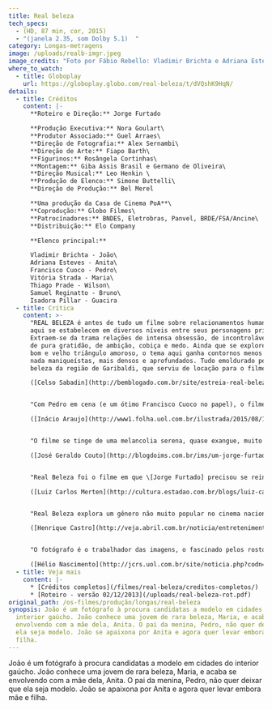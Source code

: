 ```yaml
---
title: Real beleza
tech_specs:
  - (HD, 87 min, cor, 2015)
  - "(janela 2.35, som Dolby 5.1)  "
category: Longas-metragens
image: /uploads/realb-imgr.jpeg
image_credits: "Foto por Fábio Rebello: Vladimir Brichta e Adriana Esteves"
where_to_watch:
  - title: Globoplay
    url: https://globoplay.globo.com/real-beleza/t/dVQshK9HqN/
details:
  - title: Créditos
    content: |-
      **Roteiro e Direção:** Jorge Furtado

      **Produção Executiva:** Nora Goulart\
      **Produtor Associado:** Guel Arraes\
      **Direção de Fotografia:** Alex Sernambi\
      **Direção de Arte:** Fiapo Barth\
      **Figurinos:** Rosângela Cortinhas\
      **Montagem:** Giba Assis Brasil e Germano de Oliveira\
      **Direção Musical:** Leo Henkin \
      **Produção de Elenco:** Simone Buttelli\
      **Direção de Produção:** Bel Merel

      **Uma produção da Casa de Cinema PoA**\
      **Coprodução:** Globo Filmes\
      **Patrocínadores:** BNDES, Eletrobras, Panvel, BRDE/FSA/Ancine\
      **Distribuição:** Elo Company

      **Elenco principal:**

      Vladimir Brichta - João\
      Adriana Esteves - Anita\
      Francisco Cuoco - Pedro\
      Vitória Strada - Maria\
      Thiago Prade - Wilson\
      Samuel Reginatto - Bruno\
      Isadora Pillar - Guacira
  - title: Crítica
    content: >-
      "REAL BELEZA é antes de tudo um filme sobre relacionamentos humanos, que
      aqui se estabelecem em diversos níveis entre seus personagens principais.
      Extraem-se da trama relações de intensa obsessão, de incontrolável desejo,
      de pura gratidão, de ambição, cobiça e medo. Ainda que se explore, sim, o
      bom e velho triângulo amoroso, o tema aqui ganha contornos menos óbvios,
      nada maniqueístas, mais densos e aprofundados. Tudo emoldurado pela real
      beleza da região de Garibaldi, que serviu de locação para o filme."\

      ([Celso Sabadin](http://bemblogado.com.br/site/estreia-real-beleza-novo-filme-de-jorge-furtado-nao-nao-e-uma-comedia/), Planeta Tela, 03/08/2015)


      "Com Pedro em cena (e um ótimo Francisco Cuoco no papel), o filme afirma enfim seu conflito. Não tanto entre o pai e o fotógrafo pelo consentimento, mas entre dois mundos. De um lado estão as letras, as artes clássicas, "o conhecimento", como diz Pedro. De outro, a imagem, a superficialidade, a beleza, como sustenta João. Traço de união entre eles: as fotos de Cartier-Bresson. Conhecimento pela superfície."\

      ([Inácio Araujo](http://www1.folha.uol.com.br/ilustrada/2015/08/1664866-trama-amorosa-sufoca-real-beleza-novo-filme-de-jorge-furtado.shtml), Folha de S.Paulo, 06/08/2015)


      "O filme se tinge de uma melancolia serena, quase exangue, muito distante da vivacidade travessa da filmografia anterior do cineasta, seja no cinema ou na TV, no documentário ou na ficção. Não deixa de ser um gesto de coragem essa virada, esse abandono da chamada 'zona de conforto' de uma obra estabelecida e reconhecida."\

      ([José Geraldo Couto](http://blogdoims.com.br/ims/um-jorge-furtado-europeu), Instituto Moreira Salles, 07/08/2015)


      "Real Beleza foi o filme em que \[Jorge Furtado] precisou se reinventar. Reaprender. Nos anteriores, ele perfeccionou o timing da comédia. Guimarães Rosa dizia que a piada é como o fósforo. Deflagrada, perde o uso. Com seus atores, Jorge aprendeu a dominar o tempo do humor. Mas, e o drama? A cena da refeição é exemplar. As pessoas não falam ao redor da mesa. Secretam o que não conseguem verbalizar. Durante quanto tempo se filma o silêncio?"\

      ([Luiz Carlos Merten](http://cultura.estadao.com.br/blogs/luiz-carlos-merten/e-o-kikito-2/), O Estado de São Paulo, 07/08/2015)


      "Real Beleza explora um gênero não muito popular no cinema nacional, o drama romântico. Vitória Strada, que estreia como atriz, é uma surpresa boa na pele de Maria. E o desenrolar da delicada situação acaba sendo mais surpreendente do que se poderia esperar."\

      ([Henrique Castro](http://veja.abril.com.br/noticia/entretenimento/real-beleza-vai-alem-do-nu-frontal-de-adriana-esteves/), Veja, 08/08/2015)


      "O fotógrafo é o trabalhador das imagens, o fascinado pelos rostos das meninas. Quando ele descobre a biblioteca, se aproxima de um mundo para ele até então praticamente desconhecido. (...) Esta biblioteca tem como guardião um personagem borgeano que parece tê-la quase toda na memória. (...) O novo filme de Jorge Furtado não tem receio algum de praticar um gesto de rebeldia nos quadros do atual cinema brasileiro, ao tocar em temas não abordados por outros."\

      ([Hélio Nascimento](http://jcrs.uol.com.br/site/noticia.php?codn=205054), Jornal do Comércio, 14/08/2015)
  - title: Veja mais
    content: |-
      * [Créditos completos](/filmes/real-beleza/creditos-completos/)
      * [R﻿oteiro - versão 02/12/2013](/uploads/real-beleza-rot.pdf)
original_path: /os-filmes/produção/longas/real-beleza
synopsis: João é um fotógrafo à procura candidatas a modelo em cidades do
  interior gaúcho. João conhece uma jovem de rara beleza, Maria, e acaba se
  envolvendo com a mãe dela, Anita. O pai da menina, Pedro, não quer deixar que
  ela seja modelo. João se apaixona por Anita e agora quer levar embora mãe e
  filha.
---
```

João é um fotógrafo à procura candidatas a modelo em cidades do interior gaúcho. João conhece uma jovem de rara beleza, Maria, e acaba se envolvendo com a mãe dela, Anita. O pai da menina, Pedro, não quer deixar que ela seja modelo. João se apaixona por Anita e agora quer levar embora mãe e filha.